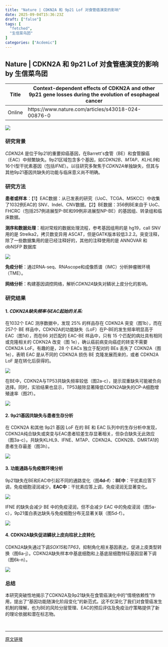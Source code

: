 ```yaml
---
title: "Nature | CDKN2A 和 9p21 Lof 对食管癌演变的影响"
date: 2025-09-04T15:36:23Z
draft: ["false"]
tags: [
  "fetched",
  "生信菜鸟团"
]
categories: ["Acdemic"]
---
```

Nature | CDKN2A 和 9p21 Lof 对食管癌演变的影响 by 生信菜鸟团
------
<div><table><thead><tr><th data-colwidth="82"><section><span leaf=""><span textstyle="">Title</span></span></section></th><th><section><span leaf=""><span textstyle="">Context-dependent effects of CDKN2A and other 9p21 gene losses during the evolution of esophageal cancer</span></span></section></th></tr></thead><tbody><tr><td data-colwidth="82"><section><span leaf=""><span textstyle="">Online</span></span></section></td><td><section><span leaf=""><span textstyle="">https://www.nature.com/articles/s43018-024-00876-0</span></span></section></td></tr></tbody></table><section nodeleaf=""><img data-imgfileid="100053030" data-ratio="1.0314814814814814" data-src="https://mmbiz.qpic.cn/mmbiz_png/iaRJcrq2Los8yn6BUIM9jiaEvj1RSEuia8eGv1HEXbfFHvrPZ2gIjbw6DbxvzvqSUibJIVXclE6OKntSt7sz3eHqOA/640?wx_fmt=png&amp;from=appmsg" data-type="png" data-w="1080" src="https://mmbiz.qpic.cn/mmbiz_png/iaRJcrq2Los8yn6BUIM9jiaEvj1RSEuia8eGv1HEXbfFHvrPZ2gIjbw6DbxvzvqSUibJIVXclE6OKntSt7sz3eHqOA/640?wx_fmt=png&amp;from=appmsg"></section><h3><span leaf="">研究背景</span></h3><p><em><span leaf="">CDKN2A</span></em><span leaf=""> 是位于9p21的重要抑癌基因，在Barrett's食管（BE）和食管腺癌（EAC）中频繁缺失。9p21区域包含多个基因，如</span><em><span leaf="">CDKN2B</span></em><span leaf="">、</span><em><span leaf="">MTAP</span></em><span leaf="">、</span><em><span leaf="">KLHL9</span></em><span leaf="">和16个I型干扰素基因（包括</span><em><span leaf="">IFNE</span></em><span leaf="">）。以往研究多聚焦于</span><em><span leaf="">CDKN2A</span></em><span leaf="">单独缺失，但其与其他9p21基因共缺失的功能与临床意义尚不明确。</span></p><h3><span leaf="">研究方法</span></h3><p><strong><span leaf="">患者或样本</span></strong><span leaf="">：【1】EAC数据：从已发表的研究（UoC、TCGA、MSKCC）中收集了1032例EAC的 SNV、Indel、CNV数据。【2】BE数据：356例BE来自于 UoC、FHCRC（包括257例进展型P-BE和99例非进展型NP-BE）的基因组、转录组和临床数据。</span></p><p><strong><span leaf="">测序和数据处理</span></strong><span leaf="">：相对常规的数据处理流程，参考基因组用的是 hg19，call SNV 用的是 Strelka2，拷贝数变异用 ASCAT，但是GATK版本较低3.2.2。突变注释，除了一些数据集用的是已经注释好的，其他的注释使用的是 ANNOVAR 和 dbNSFP 数据库</span></p><section nodeleaf=""><img data-src="https://mmbiz.qpic.cn/mmbiz_png/iaRJcrq2Los8yn6BUIM9jiaEvj1RSEuia8eqibmvq731fRYF5wBVL56uRUchhyWPAYQ4FNDwjzIEJ6O5qZICs0rGgA/640?wx_fmt=png&amp;from=appmsg" data-ratio="1.012037037037037" data-type="png" data-w="1080" data-imgfileid="100053029" src="https://mmbiz.qpic.cn/mmbiz_png/iaRJcrq2Los8yn6BUIM9jiaEvj1RSEuia8eqibmvq731fRYF5wBVL56uRUchhyWPAYQ4FNDwjzIEJ6O5qZICs0rGgA/640?wx_fmt=png&amp;from=appmsg"></section><p><strong><span leaf="">免疫分析</span></strong><span leaf="">：通过RNA-seq、RNAscope和成像质谱（IMC）分析肿瘤微环境（TME）。</span></p><p><strong><span leaf="">网络分析</span></strong><span leaf="">：构建基因调控网络，解析</span><em><span leaf="">CDKN2A</span></em><span leaf="">缺失对鳞状上皮分化的影响。</span></p><h3><span leaf="">研究结果</span></h3><h4><span leaf=""><span textstyle="">1. </span></span><em><span leaf=""><span textstyle="">CDKN2A缺失频率与EAC起始的关系: </span></span></em></h4><p><span leaf="">在1032个 EAC 测序数据中，发现 25% 的样品存在 CDKN2A 突变（图1b），而在 257个 BE 样品中，CDKN2A的功能缺失（LoF）在P-BE的发生频率明显高于 EAC（图1d），而在66 对匹配的 EAC-BE 样品中，只有 15 个匹配的病灶具有相同或克隆相关的 CDKN2A 改变（图 1e），确认癌前病变向癌症的转变不需要 CDKN2A LoF。有趣的是，28 个 EACs 独立于配对的 BEs 丢失了 CDKN2A（图1e），表明 EAC 是从不同的 CDKN2A 损伤 BE 克隆发展而来的，或者 CDKN2A LoF 是在转化后获得的。</span></p><section nodeleaf=""><img data-src="https://mmbiz.qpic.cn/mmbiz_png/iaRJcrq2Los8yn6BUIM9jiaEvj1RSEuia8edXXKWvYlTc9asAg4lbDRjECuAA9LC9ibu1lvUNL6KAGXyIrgoric8Z5g/640?wx_fmt=png&amp;from=appmsg" data-ratio="0.9546296296296296" data-type="png" data-w="1080" data-imgfileid="100053027" src="https://mmbiz.qpic.cn/mmbiz_png/iaRJcrq2Los8yn6BUIM9jiaEvj1RSEuia8edXXKWvYlTc9asAg4lbDRjECuAA9LC9ibu1lvUNL6KAGXyIrgoric8Z5g/640?wx_fmt=png&amp;from=appmsg"></section><p><span leaf="">在BE中，CDKN2A与TP53共缺失频率较低（图2a-c），提示双重缺失可能被负向选择。同时，实验结果也显示，TP53敲除显著降低CDKN2A缺失的CP-A细胞增殖速率（图2f）。</span></p><section nodeleaf=""><img data-src="https://mmbiz.qpic.cn/mmbiz_png/iaRJcrq2Los8yn6BUIM9jiaEvj1RSEuia8eUBNRRUde1IH7YYEic3x1h2FUWqbZI1nzIO9jzKakxO5gFd2kStsJtdw/640?wx_fmt=png&amp;from=appmsg" data-ratio="1.758139534883721" data-type="png" data-w="645" data-imgfileid="100053026" src="https://mmbiz.qpic.cn/mmbiz_png/iaRJcrq2Los8yn6BUIM9jiaEvj1RSEuia8eUBNRRUde1IH7YYEic3x1h2FUWqbZI1nzIO9jzKakxO5gFd2kStsJtdw/640?wx_fmt=png&amp;from=appmsg"></section><h4><span leaf=""><span textstyle="">2. </span></span><strong><span leaf=""><span textstyle="">9p21基因共缺失与患者生存分析</span></span></strong></h4><p><span leaf="">在 CDKN2A 和其他 9p21 基因 LoF 在的 BE 和 EAC 队列中的生存分析中发现，CDKN2A纯合缺失或突变与EAC患者较差生存显著相关，但杂合缺失无此效应（图3a-c）。共缺失KLHL9、IFNE、MTAP、CDKN2A、CDKN2B、DMRTA1的患者生存最差（图3h）。</span></p><section nodeleaf=""><img data-src="https://mmbiz.qpic.cn/mmbiz_png/iaRJcrq2Los8yn6BUIM9jiaEvj1RSEuia8erDzvPlIl3yiaV187rKLAme8IXOD95pCQcatIWdP030ks82seujia1npA/640?wx_fmt=png&amp;from=appmsg" data-ratio="0.8888888888888888" data-type="png" data-w="1080" data-imgfileid="100053028" src="https://mmbiz.qpic.cn/mmbiz_png/iaRJcrq2Los8yn6BUIM9jiaEvj1RSEuia8erDzvPlIl3yiaV187rKLAme8IXOD95pCQcatIWdP030ks82seujia1npA/640?wx_fmt=png&amp;from=appmsg"></section><h4><span leaf=""><span textstyle="">3. </span></span><strong><span leaf=""><span textstyle="">功能通路与免疫微环境分析</span></span></strong></h4><p><span leaf="">9p21缺失在BE和EAC中引起不同的通路变化（图</span><strong><span leaf="">4d–f</span></strong><span leaf="">）：</span><strong><span leaf="">BE中</span></strong><span leaf="">：干扰素应答下调，免疫细胞浸润减少。</span><strong><span leaf="">EAC中</span></strong><span leaf="">：干扰素应答上调，免疫浸润无显著变化。</span></p><section nodeleaf=""><img data-src="https://mmbiz.qpic.cn/mmbiz_png/iaRJcrq2Los8yn6BUIM9jiaEvj1RSEuia8e5ukyXAPENwA8J811jfrzFpjDxbsXBsZRd90DV9UicWVwLQzazyqEp9w/640?wx_fmt=png&amp;from=appmsg" data-ratio="0.7172413793103448" data-type="png" data-w="725" data-imgfileid="100053031" src="https://mmbiz.qpic.cn/mmbiz_png/iaRJcrq2Los8yn6BUIM9jiaEvj1RSEuia8e5ukyXAPENwA8J811jfrzFpjDxbsXBsZRd90DV9UicWVwLQzazyqEp9w/640?wx_fmt=png&amp;from=appmsg"></section><p><span leaf="">IFNE 的缺失会减少 BE 中的免疫浸润，但不会减少 EAC 中的免疫浸润（图5a-c），9p21蛋白表达缺失与免疫细胞分布无显著关联（图5d-f）。</span></p><section nodeleaf=""><img data-src="https://mmbiz.qpic.cn/mmbiz_png/iaRJcrq2Los8yn6BUIM9jiaEvj1RSEuia8eP7j01XjAB054cicdtfrUAibbbvz69BtCtMxJY3zrzN0ORdKyQnSVqMGQ/640?wx_fmt=png&amp;from=appmsg" data-ratio="0.9957850368809273" data-type="png" data-w="949" data-imgfileid="100053033" src="https://mmbiz.qpic.cn/mmbiz_png/iaRJcrq2Los8yn6BUIM9jiaEvj1RSEuia8eP7j01XjAB054cicdtfrUAibbbvz69BtCtMxJY3zrzN0ORdKyQnSVqMGQ/640?wx_fmt=png&amp;from=appmsg"></section><h4><span leaf=""><span textstyle="">4. </span></span><strong><span leaf=""><span textstyle="">CDKN2A缺失促进鳞状上皮向柱状上皮转化</span></span></strong></h4><p><span leaf="">CDKN2A缺失通过下调</span><em><span leaf="">SOX15</span></em><span leaf="">和</span><em><span leaf="">TP63</span></em><span leaf="">，抑制角化相关基因表达，促进上皮类型转换（图6a-j）。CDKN2A缺失样本中基底细胞和上基底层细胞特征基因显著下调（图6k-n）。</span></p><section nodeleaf=""><img data-src="https://mmbiz.qpic.cn/mmbiz_png/iaRJcrq2Los8yn6BUIM9jiaEvj1RSEuia8ePNBia7pbtavvfytqqCQWur5qNmgeGdMp3icARvtxTmL30ZGvVl2ibl39w/640?wx_fmt=png&amp;from=appmsg" data-ratio="1.3835616438356164" data-type="png" data-w="949" data-imgfileid="100053032" src="https://mmbiz.qpic.cn/mmbiz_png/iaRJcrq2Los8yn6BUIM9jiaEvj1RSEuia8ePNBia7pbtavvfytqqCQWur5qNmgeGdMp3icARvtxTmL30ZGvVl2ibl39w/640?wx_fmt=png&amp;from=appmsg"></section><h3><span leaf="">总结</span></h3><p><span leaf="">本研究突破性地揭示了CDKN2A及9p21缺失在食管癌演化中的“情境依赖性”作用，提出了“基因功能随演化阶段变化”的新范式。这不仅深化了我们对食管癌发生机制的理解，也为BE的风险分层管理、EAC的预后评估及免疫治疗策略提供了新的理论依据和潜在标志物。</span></p><section><span leaf=""><br></span></section><p><mp-style-type data-value="10000"></mp-style-type></p></div>  
<hr>
<a href="https://mp.weixin.qq.com/s/w7TXMAquMhJkvI-UhNYA1Q",target="_blank" rel="noopener noreferrer">原文链接</a>
